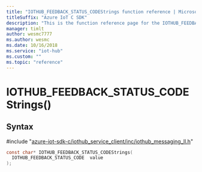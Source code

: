 ```yaml
---                             
title: "IOTHUB_FEEDBACK_STATUS_CODEStrings function reference | Microsoft Docs" 
titleSuffix: "Azure IoT C SDK"            
description: "This is the function reference page for the IOTHUB_FEEDBACK_STATUS_CODEStrings() function in the Azure IoT C SDK. This SDK is used with Azure IoT Hub and Azure IoT Hub Device Provisioning Service"            
manager: timlt                 
author: wesmc7777              
ms.author: wesmc               
ms.date: 10/16/2018                    
ms.service: "iot-hub"             
ms.custom: ""                
ms.topic: "reference"        
---                            
```


# IOTHUB_FEEDBACK_STATUS_CODEStrings()

## Syntax

\#include "[azure-iot-sdk-c/iothub_service_client/inc/iothub_messaging_ll.h](../iothub-messaging-ll-h.md)"  
```C
const char* IOTHUB_FEEDBACK_STATUS_CODEStrings(
  IOTHUB_FEEDBACK_STATUS_CODE  value
);
```

